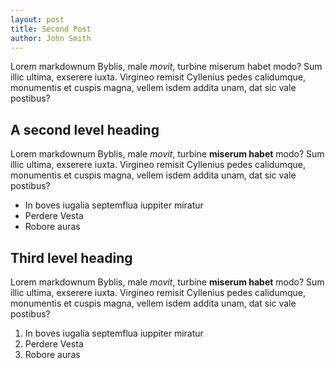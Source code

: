 ```yaml
---
layout: post
title: Second Post
author: John Smith
---
```


Lorem markdownum Byblis, male *movit*, turbine miserum habet modo? Sum illic
ultima, exserere iuxta. Virgineo remisit Cyllenius pedes calidumque, monumentis
et cuspis magna, vellem isdem addita unam, dat sic vale postibus?

## A second level heading

Lorem markdownum Byblis, male *movit*, turbine **miserum habet** modo? Sum illic
ultima, exserere iuxta. Virgineo remisit Cyllenius pedes calidumque, monumentis
et cuspis magna, vellem isdem addita unam, dat sic vale postibus?

- In boves iugalia septemflua iuppiter miratur
- Perdere Vesta
- Robore auras

## Third level heading

Lorem markdownum Byblis, male *movit*, turbine **miserum habet** modo? Sum illic
ultima, exserere iuxta. Virgineo remisit Cyllenius pedes calidumque, monumentis
et cuspis magna, vellem isdem addita unam, dat sic vale postibus?

1. In boves iugalia septemflua iuppiter miratur
2. Perdere Vesta
3. Robore auras